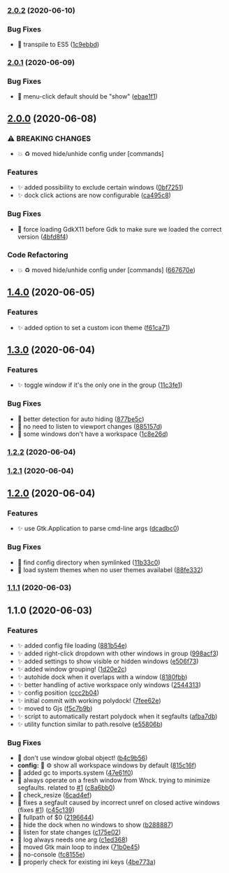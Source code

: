 ### [2.0.2](https://github.com/folke/polydock/compare/2.0.1...2.0.2) (2020-06-10)


### Bug Fixes

* 🐛 transpile to ES5 ([1c9ebbd](https://github.com/folke/polydock/commit/1c9ebbdf8a66c55cc2ce8be77286aa379475271b))

### [2.0.1](https://github.com/folke/polydock/compare/2.0.0...2.0.1) (2020-06-09)


### Bug Fixes

* 🐛 menu-click default should be "show" ([ebae1f1](https://github.com/folke/polydock/commit/ebae1f1cdedf382635deba359ce1a216f7c8c61e))

## [2.0.0](https://github.com/folke/polydock/compare/1.4.0...2.0.0) (2020-06-08)


### ⚠ BREAKING CHANGES

* 💥 ♻️ moved hide/unhide config under [commands]

### Features

* ✨ added possibility to exclude certain windows ([0bf7251](https://github.com/folke/polydock/commit/0bf7251c1c7f39b4e1efa07673b27f0cbc7e9af3))
* ✨ dock click actions are now configurable ([ca495c8](https://github.com/folke/polydock/commit/ca495c8f5db05416179e182c205f972bb3504e11))


### Bug Fixes

* 🐛 force loading GdkX11 before Gdk to make sure we loaded the correct version ([4bfd8f4](https://github.com/folke/polydock/commit/4bfd8f40cf0b26370e061f9c60f0c4e49cd0a21d))


### Code Refactoring

* 💥 ♻️ moved hide/unhide config under [commands] ([667670e](https://github.com/folke/polydock/commit/667670e5af277a630a82cd370c1750488d527603))

## [1.4.0](https://github.com/folke/polydock/compare/1.3.0...1.4.0) (2020-06-05)


### Features

* ✨ added option to set a custom icon theme ([f61ca71](https://github.com/folke/polydock/commit/f61ca71b1e32b459060cff5a7ac9344b08deb611))

## [1.3.0](https://github.com/folke/polydock/compare/1.2.2...1.3.0) (2020-06-04)


### Features

* ✨ toggle window if it's the only one in the group ([11c3fe1](https://github.com/folke/polydock/commit/11c3fe11aee6cd413e91e8a7df56140f81fdacae))


### Bug Fixes

* 🐛 better detection for auto hiding ([877be5c](https://github.com/folke/polydock/commit/877be5c5fe13669a877c1bba769397f64228ac89))
* 🐛 no need to listen to viewport changes ([885157d](https://github.com/folke/polydock/commit/885157d3aef2d6fab5888efbfb1b413cadb91823))
* 🐛 some windows don't have a workspace ([1c8e26d](https://github.com/folke/polydock/commit/1c8e26dc20c9feb18a4dce341c999a1c9aa30604))

### [1.2.2](https://github.com/folke/polydock/compare/1.2.1...1.2.2) (2020-06-04)

### [1.2.1](https://github.com/folke/polydock/compare/1.2.0...1.2.1) (2020-06-04)

## [1.2.0](https://github.com/folke/polydock/compare/1.1.1...1.2.0) (2020-06-04)


### Features

* ✨ use Gtk.Application to parse cmd-line args ([dcadbc0](https://github.com/folke/polydock/commit/dcadbc0d7d168a66171769192d8619c5d01b3ccf))


### Bug Fixes

* 🐛 find config directory when symlinked ([11b33c0](https://github.com/folke/polydock/commit/11b33c0f743f852022b4a54ebbbbf4e7cc86a89f))
* 🐛 load system themes when no user themes availabel ([88fe332](https://github.com/folke/polydock/commit/88fe332dcdb905e869116c370b1e1cc54a891380))

### [1.1.1](https://github.com/folke/polydock/compare/1.1.0...1.1.1) (2020-06-03)

## 1.1.0 (2020-06-03)


### Features

* ✨ added config file loading ([881b54e](https://github.com/folke/polydock/commit/881b54e301e798c1f6ec6cddfaebcd105289f6de))
* ✨ added right-click dropdown with other windows in group ([998acf3](https://github.com/folke/polydock/commit/998acf3175ecf4214a8813ece8454be2fdca2c55))
* ✨ added settings to show visible or hidden windows ([e506f73](https://github.com/folke/polydock/commit/e506f731cd8cd9a76e64507da542fdf82ab717e0))
* ✨ added window grouping! ([1d20e2c](https://github.com/folke/polydock/commit/1d20e2c34dc397de5acd558c007dfacecef33c02))
* ✨ autohide dock when it overlaps with a window ([8180fbb](https://github.com/folke/polydock/commit/8180fbb0b88b1e7a84a6f3b3a9af5a34819de224))
* ✨ better handling of active workspace only windows ([2544313](https://github.com/folke/polydock/commit/2544313717bec8ebc3033c4db0974f9134dc0c0b))
* ✨ config position ([ccc2b04](https://github.com/folke/polydock/commit/ccc2b041a2a372eca17ab8a1a0a52f4287116478))
* ✨ initial commit with working polydock! ([7fee62e](https://github.com/folke/polydock/commit/7fee62e99781912ac4b3e4931eb98a1d752e7210))
* ✨ moved to Gjs ([f5c7b9b](https://github.com/folke/polydock/commit/f5c7b9b74cf8556faf9d849a5a11e50a7753e081))
* ✨ script to automatically restart polydock when it segfaults ([afba7db](https://github.com/folke/polydock/commit/afba7db0b9bb9f760372e0e80c58d50c0f88b6a0))
* ✨ utility function similar to path.resolve ([e55806b](https://github.com/folke/polydock/commit/e55806be6bbd290904d393f3c34439ec8c07803a))


### Bug Fixes

* 🐛 don't use window global object! ([b4c9b56](https://github.com/folke/polydock/commit/b4c9b56847898b29b0df928085f73db7c5342e57))
* **config:** 🐛 ⚙️ show all workspace windows by default ([815c16f](https://github.com/folke/polydock/commit/815c16f94e9274c5b13f97bb6ac713b099c8544f))
* 🐛 added gc to imports.system ([47e61f0](https://github.com/folke/polydock/commit/47e61f0628619c76c066dee4d55f91d77bafe7b6))
* 🐛 always operate on a fresh window from Wnck. trying to minimize segfaults. related to [#1](https://github.com/folke/polydock/issues/1) ([c8a6bb0](https://github.com/folke/polydock/commit/c8a6bb0ef7dc6b881fa622c2b817afe036c008e9))
* 🐛 check_resize ([6cad4ef](https://github.com/folke/polydock/commit/6cad4efd43dc0148c36f495709ab7dfa0fab972a))
* 🐛 fixes a segfault caused by incorrect unref on closed active windows (fixes [#1](https://github.com/folke/polydock/issues/1)) ([c45c139](https://github.com/folke/polydock/commit/c45c139d7c3a8a5d29ebee136f7d2f5a544ae687))
* 🐛 fullpath of $0 ([2196644](https://github.com/folke/polydock/commit/21966447b898081ca035603a0a470b036c880432))
* 🐛 hide the dock when no windows to show ([b288887](https://github.com/folke/polydock/commit/b288887a653ace804dd00447af972668bbb0a51d))
* 🐛 listen for state changes ([c175e02](https://github.com/folke/polydock/commit/c175e023842aecc2e36563c15433bdfe476b0b9c))
* 🐛 log always needs one arg ([c1ed368](https://github.com/folke/polydock/commit/c1ed368d4027427a2a5a137ead5e20e67aeb13ad))
* 🐛 moved Gtk main loop to index ([71b0e45](https://github.com/folke/polydock/commit/71b0e45c05433b5086a5f1fceff5dea4476110e8))
* 🐛 no-console ([fc8155e](https://github.com/folke/polydock/commit/fc8155e12d274fdf295d1a591e0cb71165e71998))
* 🐛 properly check for existing ini keys ([4be773a](https://github.com/folke/polydock/commit/4be773ae93a7c524787765bcda49962386f3b8c0))

